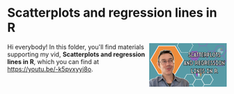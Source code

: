 # Scatterplots and regression lines in R
[<img src="scatter thumb new.png" align="right" height="100" />](<https://youtu.be/-k5pvxyyi8o>)

Hi everybody! In this folder, you'll find materials supporting my vid, **Scatterplots and regression lines in R**, which you can find at <https://youtu.be/-k5pvxyyi8o>. 

